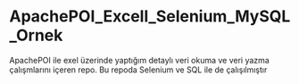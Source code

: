 # ApachePOI_Excell_Selenium_MySQL_Ornek
ApachePOI ile exel üzerinde yaptığım detaylı veri okuma ve veri yazma çalışmlarını içeren repo. Bu repoda Selenium ve SQL ile de çalışılmıştır
